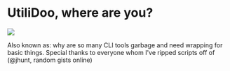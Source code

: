 # UtiliDoo, where are you?
![](https://upload.wikimedia.org/wikipedia/en/c/c6/Scrappy-doo.png)

Also known as: why are so many CLI tools garbage and need wrapping for basic things. Special thanks to everyone whom I've ripped scripts off of (@jhunt, random gists online)
